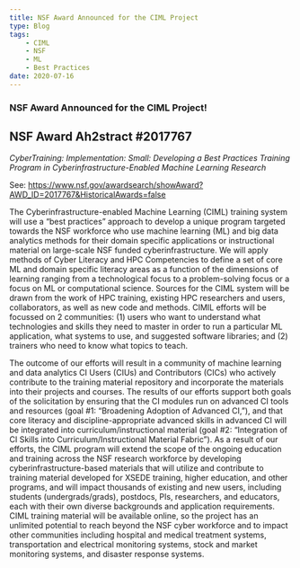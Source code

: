 ```yaml
---
title: NSF Award Announced for the CIML Project 
type: Blog
tags:
    - CIML
    - NSF
    - ML
    - Best Practices
date: 2020-07-16
---
```


<h3>NSF Award Announced for the CIML Project!</h3>
<h2>NSF Award Ah2stract #2017767</h2>
<p>
<em>CyberTraining: Implementation: Small: Developing a Best Practices Training Program in Cyberinfrastructure-Enabled Machine Learning Research</em>
</p>
<p>
See: <a href="https://www.nsf.gov/awardsearch/showAward?AWD_ID=2017767&HistoricalAwards=false">https://www.nsf.gov/awardsearch/showAward?AWD_ID=2017767&HistoricalAwards=false</a>
</p>
<p>
The Cyberinfrastructure-enabled Machine Learning (CIML) training system will use a “best practices” approach to develop a unique program targeted towards the NSF workforce who use machine learning (ML) and big data analytics methods for their domain specific applications or instructional material on large-scale NSF funded cyberinfrastructure. We will apply methods of Cyber Literacy and HPC Competencies to define a set of core ML and domain specific literacy areas as a function of the dimensions of learning ranging from a technological focus to a problem-solving focus or a focus on ML or computational science. Sources for the CIML system will be drawn from the work of HPC training, existing HPC researchers and users, collaborators, as well as new code and methods. CIMIL efforts will be focussed on 2 communities: (1) users who want to understand what technologies and skills they need to master in order to run a particular ML application, what systems to use, and suggested software libraries; and (2) trainers who need to know what topics to teach.
</p>
<p>

The outcome of our efforts will result in a community of machine learning and data analytics CI Users (CIUs) and Contributors (CICs) who actively contribute to the training material repository and incorporate the materials into their projects and courses. The results of our efforts support both goals of the solicitation by ensuring that the CI modules run on advanced CI tools and resources (goal #1: “Broadening Adoption of Advanced CI,”), and that core literacy and discipline-appropriate advanced skills in advanced CI will be integrated into curriculum/instructional material (goal #2: “Integration of CI Skills into Curriculum/Instructional Material Fabric”). As a result of our efforts, the CIML program will extend the scope of the ongoing education and training across the NSF research workforce by developing cyberinfrastructure-based materials that will utilize and contribute to training material developed for XSEDE training, higher education, and other programs, and will impact thousands of existing and new users, including students (undergrads/grads), postdocs, PIs, researchers, and educators, each with their own diverse backgrounds and application requirements. CIML training material will be available online, so the project has an unlimited potential to reach beyond the NSF cyber workforce and to impact other communities including hospital and medical treatment systems, transportation and electrical monitoring systems, stock and market monitoring systems, and disaster response systems.
